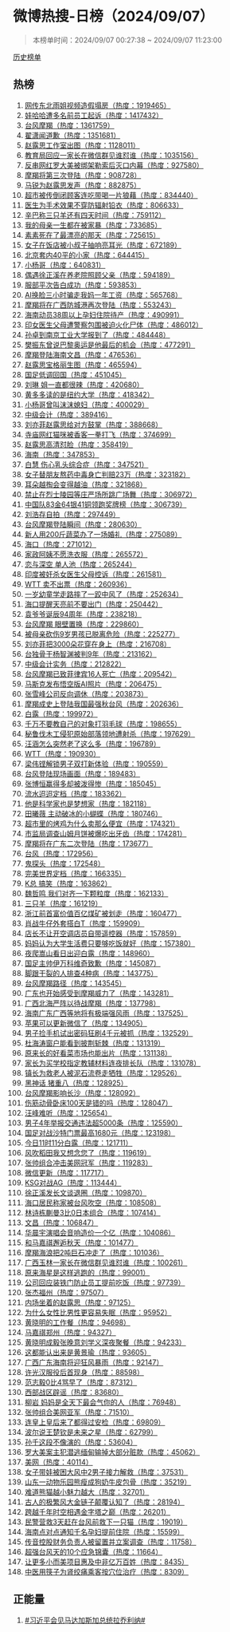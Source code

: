 <h1>
微博热搜-日榜（2024/09/07）
</h1>
<blockquote>
<p>
本榜单时间：2024/09/07 00:27:38 ~ 2024/09/07 11:23:00
</p>
</blockquote>
<p>
<a href="https://github.com/daifee/weibo-hot-search/tree/main/archives/daily">历史榜单</a>
</p>
<h2>
热榜
</h2>
<ol>

<li>
<a href="https://s.weibo.com/weibo?q=%23%E7%BD%91%E4%BC%A0%E4%B8%9C%E5%8C%97%E9%9B%A8%E5%A7%90%E8%A7%86%E9%A2%91%E9%80%A0%E5%81%87%E5%A1%8C%E6%88%BF%23" target="weibo">
网传东北雨姐视频造假塌房（热度：1919465）
</a>
</li>

<li>
<a href="https://s.weibo.com/weibo?q=%23%E5%A8%83%E5%93%88%E5%93%88%E9%81%AD%E5%A4%9A%E5%90%8D%E5%89%8D%E5%91%98%E5%B7%A5%E8%B5%B7%E8%AF%89%23" target="weibo">
娃哈哈遭多名前员工起诉（热度：1417432）
</a>
</li>

<li>
<a href="https://s.weibo.com/weibo?q=%23%E5%8F%B0%E9%A3%8E%E6%91%A9%E7%BE%AF%23" target="weibo">
台风摩羯（热度：1361759）
</a>
</li>

<li>
<a href="https://s.weibo.com/weibo?q=%23%E7%BF%9F%E6%BD%87%E9%97%BB%E9%81%93%E6%AD%89%23" target="weibo">
翟潇闻道歉（热度：1351681）
</a>
</li>

<li>
<a href="https://s.weibo.com/weibo?q=%23%E8%B5%B5%E9%9C%B2%E6%80%9D%E5%B7%A5%E4%BD%9C%E5%AE%A4%E5%87%BA%E5%9B%BE%23" target="weibo">
赵露思工作室出图（热度：1128011）
</a>
</li>

<li>
<a href="https://s.weibo.com/weibo?q=%23%E6%95%99%E8%82%B2%E5%B1%80%E5%9B%9E%E5%BA%94%E4%B8%80%E5%AE%B6%E9%95%BF%E5%9C%A8%E5%BE%AE%E4%BF%A1%E7%BE%A4%E8%A7%81%E8%B0%81%E6%80%BC%E8%B0%81%23" target="weibo">
教育局回应一家长在微信群见谁怼谁（热度：1035156）
</a>
</li>

<li>
<a href="https://s.weibo.com/weibo?q=%23%E5%8F%8D%E4%B8%B2%E7%BD%91%E7%BA%A2%E7%BD%97%E5%A4%A7%E7%BE%8E%E8%A2%AB%E7%BB%91%E6%9E%B6%E5%8B%92%E7%B4%A2%E5%90%8E%E7%81%AD%E5%8F%A3%E5%86%85%E5%B9%95%23" target="weibo">
反串网红罗大美被绑架勒索后灭口内幕（热度：927580）
</a>
</li>

<li>
<a href="https://s.weibo.com/weibo?q=%23%E6%91%A9%E7%BE%AF%E5%B0%86%E7%AC%AC%E4%B8%89%E6%AC%A1%E7%99%BB%E9%99%86%23" target="weibo">
摩羯将第三次登陆（热度：908728）
</a>
</li>

<li>
<a href="https://s.weibo.com/weibo?q=%23%E9%A9%AC%E9%94%90%E4%B8%BA%E8%B5%B5%E9%9C%B2%E6%80%9D%E5%8F%91%E5%A3%B0%23" target="weibo">
马锐为赵露思发声（热度：882875）
</a>
</li>

<li>
<a href="https://s.weibo.com/weibo?q=%23%E8%B6%85%E5%B8%82%E8%A2%AB%E4%BC%A0%E5%80%92%E9%97%AD%E9%A1%BE%E5%AE%A2%E8%BF%9E%E5%90%83%E5%B8%A6%E5%96%9D%E4%B8%80%E7%89%87%E7%8B%BC%E8%97%89%23" target="weibo">
超市被传倒闭顾客连吃带喝一片狼藉（热度：834440）
</a>
</li>

<li>
<a href="https://s.weibo.com/weibo?q=%23%E5%8C%BB%E7%94%9F%E4%B8%BA%E6%89%8B%E6%9C%AF%E6%95%88%E6%9E%9C%E4%B8%8D%E7%A9%BF%E9%98%B2%E8%BE%90%E5%B0%84%E9%93%85%E8%A1%A3%23" target="weibo">
医生为手术效果不穿防辐射铅衣（热度：806633）
</a>
</li>

<li>
<a href="https://s.weibo.com/weibo?q=%23%E8%BE%9B%E5%B7%B4%E7%A7%B0%E4%B8%89%E5%8F%AA%E7%BE%8A%E8%BF%98%E6%9C%89%E5%9B%9B%E5%A4%A9%E6%97%B6%E9%97%B4%23" target="weibo">
辛巴称三只羊还有四天时间（热度：759112）
</a>
</li>

<li>
<a href="https://s.weibo.com/weibo?q=%23%E6%88%91%E7%9A%84%E6%AF%8D%E4%BA%B2%E4%B8%80%E7%94%9F%E9%83%BD%E5%9C%A8%E8%A2%AB%E5%AE%B6%E6%9A%B4%23" target="weibo">
我的母亲一生都在被家暴（热度：733685）
</a>
</li>

<li>
<a href="https://s.weibo.com/weibo?q=%23%E7%B4%A0%E7%B4%A0%E6%AD%BB%E5%9C%A8%E4%BA%86%E6%9C%80%E6%BC%82%E4%BA%AE%E7%9A%84%E9%82%A3%E5%A4%A9%23" target="weibo">
素素死在了最漂亮的那天（热度：725615）
</a>
</li>

<li>
<a href="https://s.weibo.com/weibo?q=%23%E5%A5%B3%E5%AD%90%E5%9C%A8%E9%A5%AD%E5%BA%97%E8%A2%AB%E5%B0%8F%E5%8F%94%E5%AD%90%E6%8A%BD%E5%93%8D%E4%BA%AE%E8%80%B3%E5%85%89%23" target="weibo">
女子在饭店被小叔子抽响亮耳光（热度：672189）
</a>
</li>

<li>
<a href="https://s.weibo.com/weibo?q=%23%E5%8C%97%E4%BA%AC%E5%A5%97%E5%86%8540%E5%B9%B3%E7%9A%84%E5%B0%8F%E5%AE%B6%23" target="weibo">
北京套内40平的小家（热度：644415）
</a>
</li>

<li>
<a href="https://s.weibo.com/weibo?q=%23%E5%B0%8F%E6%9D%A8%E5%93%A5%23" target="weibo">
小杨哥（热度：640831）
</a>
</li>

<li>
<a href="https://s.weibo.com/weibo?q=%23%E5%81%B6%E9%81%87%E5%BE%90%E6%AD%A3%E6%BA%AA%E5%9C%A8%E5%85%BB%E8%80%81%E9%99%A2%E7%85%A7%E9%A1%BE%E7%88%B6%E4%BA%B2%23" target="weibo">
偶遇徐正溪在养老院照顾父亲（热度：594189）
</a>
</li>

<li>
<a href="https://s.weibo.com/weibo?q=%23%E6%9C%8D%E9%83%A8%E5%B9%B3%E6%AC%A1%E5%91%8A%E7%99%BD%E6%88%90%E5%8A%9F%23" target="weibo">
服部平次告白成功（热度：593853）
</a>
</li>

<li>
<a href="https://s.weibo.com/weibo?q=%23AI%E6%8D%A2%E8%84%B8%E4%B8%89%E5%B0%8F%E6%97%B6%E9%AA%97%E8%B5%B0%E6%88%91%E5%A6%88%E4%B8%80%E5%B9%B4%E5%B7%A5%E8%B5%84%23" target="weibo">
AI换脸三小时骗走我妈一年工资（热度：565768）
</a>
</li>

<li>
<a href="https://s.weibo.com/weibo?q=%23%E6%91%A9%E7%BE%AF%E5%B0%86%E5%9C%A8%E5%B9%BF%E8%A5%BF%E9%98%B2%E5%9F%8E%E6%B8%AF%E5%86%8D%E6%AC%A1%E7%99%BB%E9%99%86%23" target="weibo">
摩羯将在广西防城港再次登陆（热度：553243）
</a>
</li>

<li>
<a href="https://s.weibo.com/weibo?q=%23%E6%B5%B7%E5%8D%97%E5%8A%A8%E5%91%9838%E5%91%A8%E4%BB%A5%E4%B8%8A%E5%AD%95%E5%A6%87%E4%BD%8F%E9%99%A2%E5%BE%85%E4%BA%A7%23" target="weibo">
海南动员38周以上孕妇住院待产（热度：490991）
</a>
</li>

<li>
<a href="https://s.weibo.com/weibo?q=%23%E5%8D%B0%E5%A5%B3%E5%8C%BB%E7%94%9F%E7%88%B6%E6%AF%8D%E9%81%AD%E8%AD%A6%E5%AF%9F%E5%8C%85%E5%9B%B4%E8%A2%AB%E8%BF%AB%E7%81%AB%E5%8C%96%E5%B0%B8%E4%BD%93%23" target="weibo">
印女医生父母遭警察包围被迫火化尸体（热度：486012）
</a>
</li>

<li>
<a href="https://s.weibo.com/weibo?q=%23%E5%AD%99%E5%8D%93%E5%88%B0%E5%8D%97%E4%BA%AC%E5%B7%A5%E4%B8%9A%E5%A4%A7%E5%AD%A6%E6%8A%A5%E5%88%B0%E4%BA%86%23" target="weibo">
孙卓到南京工业大学报到了（热度：484448）
</a>
</li>

<li>
<a href="https://s.weibo.com/weibo?q=%23%E6%A8%8A%E6%8C%AF%E4%B8%9C%E6%9B%BE%E8%AF%B4%E5%B7%B4%E9%BB%8E%E5%A5%A5%E8%BF%90%E6%98%AF%E4%BB%96%E6%9C%80%E5%90%8E%E7%9A%84%E6%9C%BA%E4%BC%9A%23" target="weibo">
樊振东曾说巴黎奥运是他最后的机会（热度：477291）
</a>
</li>

<li>
<a href="https://s.weibo.com/weibo?q=%23%E6%91%A9%E7%BE%AF%E7%99%BB%E9%99%86%E6%B5%B7%E5%8D%97%E6%96%87%E6%98%8C%23" target="weibo">
摩羯登陆海南文昌（热度：476536）
</a>
</li>

<li>
<a href="https://s.weibo.com/weibo?q=%23%E8%B5%B5%E9%9C%B2%E6%80%9D%E5%AE%9D%E6%A0%BC%E4%B8%BD%E7%94%9F%E5%9B%BE%23" target="weibo">
赵露思宝格丽生图（热度：465594）
</a>
</li>

<li>
<a href="https://s.weibo.com/weibo?q=%23%E5%9B%BD%E8%B6%B3%E4%BD%8E%E8%B0%83%E5%9B%9E%E5%9B%BD%23" target="weibo">
国足低调回国（热度：451045）
</a>
</li>

<li>
<a href="https://s.weibo.com/weibo?q=%23%E5%88%98%E7%90%B3%20%E5%A7%90%E4%B8%80%E7%9B%B4%E9%83%BD%E5%BE%88%E8%BE%A3%23" target="weibo">
刘琳 姐一直都很辣（热度：420680）
</a>
</li>

<li>
<a href="https://s.weibo.com/weibo?q=%23%E9%BB%84%E5%A4%9A%E5%A4%9A%E8%AF%BB%E7%9A%84%E6%98%AF%E7%BA%BD%E7%BA%A6%E5%A4%A7%E5%AD%A6%23" target="weibo">
黄多多读的是纽约大学（热度：418342）
</a>
</li>

<li>
<a href="https://s.weibo.com/weibo?q=%23%E5%B0%8F%E6%9D%A8%E5%93%A5%E6%9B%BE%E5%8F%AB%E6%B2%AB%E6%B2%AB%E5%AA%B3%E5%A6%87%23" target="weibo">
小杨哥曾叫沫沫媳妇（热度：400029）
</a>
</li>

<li>
<a href="https://s.weibo.com/weibo?q=%23%E4%B8%AD%E7%BA%A7%E4%BC%9A%E8%AE%A1%23" target="weibo">
中级会计（热度：389416）
</a>
</li>

<li>
<a href="https://s.weibo.com/weibo?q=%23%E5%88%98%E4%BA%A6%E8%8F%B2%E8%B5%B5%E9%9C%B2%E6%80%9D%E7%BB%99%E5%AF%B9%E6%96%B9%E9%BC%93%E6%8E%8C%23" target="weibo">
刘亦菲赵露思给对方鼓掌（热度：388668）
</a>
</li>

<li>
<a href="https://s.weibo.com/weibo?q=%23%E5%AF%BA%E5%BA%99%E7%BD%91%E7%BA%A2%E7%8C%AB%E5%92%AA%E8%A2%AB%E9%A6%99%E5%AE%A2%E4%B8%80%E6%8B%B3%E6%89%93%E9%A3%9E%23" target="weibo">
寺庙网红猫咪被香客一拳打飞（热度：374699）
</a>
</li>

<li>
<a href="https://s.weibo.com/weibo?q=%23%E8%B5%B5%E9%9C%B2%E6%80%9D%E9%AB%98%E6%B8%85%E6%80%BC%E8%84%B8%23" target="weibo">
赵露思高清怼脸（热度：358419）
</a>
</li>

<li>
<a href="https://s.weibo.com/weibo?q=%23%E6%B5%B7%E5%8D%97%23" target="weibo">
海南（热度：347853）
</a>
</li>

<li>
<a href="https://s.weibo.com/weibo?q=%23%E7%99%BD%E6%85%A7%20%E4%BC%A4%E5%BF%83%E4%B9%B3%E5%A4%B4%E7%BB%BC%E5%90%88%E7%97%87%23" target="weibo">
白慧 伤心乳头综合症（热度：347521）
</a>
</li>

<li>
<a href="https://s.weibo.com/weibo?q=%23%E5%A5%B3%E5%AD%90%E6%9B%BF%E6%9C%8B%E5%8F%8B%E7%86%AC%E8%8D%AF%E4%B8%AD%E6%AF%92%E8%BA%AB%E4%BA%A1%E5%88%A4%E8%B5%9423%E4%B8%87%23" target="weibo">
女子替朋友熬药中毒身亡判赔23万（热度：323182）
</a>
</li>

<li>
<a href="https://s.weibo.com/weibo?q=%23%E8%80%B3%E6%9C%B5%E8%B6%8A%E6%8E%8F%E4%BC%9A%E5%8F%98%E5%BE%97%E8%B6%8A%E6%B2%B9%23" target="weibo">
耳朵越掏会变得越油（热度：321868）
</a>
</li>

<li>
<a href="https://s.weibo.com/weibo?q=%23%E7%A6%81%E6%AD%A2%E5%9C%A8%E7%83%88%E5%A3%AB%E9%99%B5%E5%9B%AD%E7%AD%89%E5%BA%84%E4%B8%A5%E5%9C%BA%E6%89%80%E8%B7%B3%E5%B9%BF%E5%9C%BA%E8%88%9E%23" target="weibo">
禁止在烈士陵园等庄严场所跳广场舞（热度：306972）
</a>
</li>

<li>
<a href="https://s.weibo.com/weibo?q=%23%E4%B8%AD%E5%9B%BD%E9%98%9F83%E9%87%9164%E9%93%B641%E9%93%9C%E9%A2%86%E8%B7%91%E5%A5%96%E7%89%8C%E6%A6%9C%23" target="weibo">
中国队83金64银41铜领跑奖牌榜（热度：306739）
</a>
</li>

<li>
<a href="https://s.weibo.com/weibo?q=%23%E5%88%98%E6%B5%A9%E5%AD%98%E8%87%AA%E6%8B%8D%23" target="weibo">
刘浩存自拍（热度：297449）
</a>
</li>

<li>
<a href="https://s.weibo.com/weibo?q=%23%E5%8F%B0%E9%A3%8E%E6%91%A9%E7%BE%AF%E7%99%BB%E9%99%86%E7%9E%AC%E9%97%B4%23" target="weibo">
台风摩羯登陆瞬间（热度：280630）
</a>
</li>

<li>
<a href="https://s.weibo.com/weibo?q=%23%E6%96%B0%E4%BA%BA%E7%94%A8200%E6%96%A4%E8%94%AC%E8%8F%9C%E5%8A%9E%E4%BA%86%E4%B8%80%E5%9C%BA%E5%A9%9A%E7%A4%BC%23" target="weibo">
新人用200斤蔬菜办了一场婚礼（热度：275089）
</a>
</li>

<li>
<a href="https://s.weibo.com/weibo?q=%23%E6%B5%B7%E5%8F%A3%23" target="weibo">
海口（热度：271012）
</a>
</li>

<li>
<a href="https://s.weibo.com/weibo?q=%23%E5%AE%B6%E6%94%BF%E9%98%BF%E5%A7%A8%E4%B8%8D%E6%84%BF%E6%B4%97%E8%A1%A3%E6%9C%8D%23" target="weibo">
家政阿姨不愿洗衣服（热度：265572）
</a>
</li>

<li>
<a href="https://s.weibo.com/weibo?q=%23%E6%81%8B%E4%B8%8E%E6%B7%B1%E7%A9%BA%20%E5%8D%95%E4%BA%BA%E6%B1%A0%23" target="weibo">
恋与深空 单人池（热度：265244）
</a>
</li>

<li>
<a href="https://s.weibo.com/weibo?q=%23%E5%8D%B0%E5%BA%A6%E8%A2%AB%E5%A5%B8%E6%9D%80%E5%A5%B3%E5%8C%BB%E7%94%9F%E7%88%B6%E6%AF%8D%E6%8E%A7%E8%AF%89%23" target="weibo">
印度被奸杀女医生父母控诉（热度：261581）
</a>
</li>

<li>
<a href="https://s.weibo.com/weibo?q=%23WTT%20%E5%8D%96%E4%B8%8D%E5%87%BA%E7%A5%A8%23" target="weibo">
WTT 卖不出票（热度：260936）
</a>
</li>

<li>
<a href="https://s.weibo.com/weibo?q=%23%E4%B8%80%E5%B2%81%E5%B9%BC%E7%AB%A5%E5%AD%A6%E8%B5%B0%E8%B7%AF%E6%91%94%E4%BA%86%E4%B8%80%E8%B7%A4%E4%B8%AD%E9%A3%8E%E4%BA%86%23" target="weibo">
一岁幼童学走路摔了一跤中风了（热度：252634）
</a>
</li>

<li>
<a href="https://s.weibo.com/weibo?q=%23%E6%B5%B7%E5%8F%A3%E6%8F%90%E9%86%92%E5%A4%A9%E4%BA%AE%E5%89%8D%E4%B8%8D%E8%A6%81%E5%87%BA%E9%97%A8%23" target="weibo">
海口提醒天亮前不要出门（热度：250442）
</a>
</li>

<li>
<a href="https://s.weibo.com/weibo?q=%23%E8%A2%81%E7%88%B7%E7%88%B7%E8%AF%9E%E8%BE%B094%E5%91%A8%E5%B9%B4%23" target="weibo">
袁爷爷诞辰94周年（热度：238218）
</a>
</li>

<li>
<a href="https://s.weibo.com/weibo?q=%23%E5%8F%B0%E9%A3%8E%E6%91%A9%E7%BE%AF%20%E7%9C%BC%E5%A3%81%E7%BD%AE%E6%8D%A2%23" target="weibo">
台风摩羯 眼壁置换（热度：229860）
</a>
</li>

<li>
<a href="https://s.weibo.com/weibo?q=%23%E8%A2%AB%E6%AF%8D%E4%BA%B2%E7%A0%8D%E4%BC%A49%E5%B2%81%E7%94%B7%E5%AD%A9%E5%B7%B2%E8%84%B1%E7%A6%BB%E5%8D%B1%E9%99%A9%23" target="weibo">
被母亲砍伤9岁男孩已脱离危险（热度：225277）
</a>
</li>

<li>
<a href="https://s.weibo.com/weibo?q=%23%E5%88%98%E4%BA%A6%E8%8F%B2%E6%8A%8A3000%E6%9C%B5%E8%8A%B1%E7%A9%BF%E5%9C%A8%E8%BA%AB%E4%B8%8A%23" target="weibo">
刘亦菲把3000朵花穿在身上（热度：216708）
</a>
</li>

<li>
<a href="https://s.weibo.com/weibo?q=%23%E5%8F%B0%E7%8B%AC%E9%AA%A8%E5%B9%B2%E6%9D%A8%E6%99%BA%E6%B8%8A%E8%A2%AB%E5%88%A49%E5%B9%B4%23" target="weibo">
台独骨干杨智渊被判9年（热度：213162）
</a>
</li>

<li>
<a href="https://s.weibo.com/weibo?q=%23%E4%B8%AD%E7%BA%A7%E4%BC%9A%E8%AE%A1%E5%AE%9E%E5%8A%A1%23" target="weibo">
中级会计实务（热度：212822）
</a>
</li>

<li>
<a href="https://s.weibo.com/weibo?q=%23%E5%8F%B0%E9%A3%8E%E6%91%A9%E7%BE%AF%E5%B7%B2%E8%87%B4%E8%8F%B2%E5%BE%8B%E5%AE%BE16%E4%BA%BA%E6%AD%BB%E4%BA%A1%23" target="weibo">
台风摩羯已致菲律宾16人死亡（热度：209542）
</a>
</li>

<li>
<a href="https://s.weibo.com/weibo?q=%23%E9%A9%AC%E6%96%AF%E5%85%8B%E5%8F%91%E5%B8%83%E6%82%9F%E7%A9%BA%E7%89%88AI%E7%85%A7%E7%89%87%23" target="weibo">
马斯克发布悟空版AI照片（热度：206475）
</a>
</li>

<li>
<a href="https://s.weibo.com/weibo?q=%23%E5%BC%A0%E9%9B%AA%E5%B3%B0%E5%85%AC%E5%8F%B8%E5%8F%8D%E5%90%91%E8%B0%83%E4%BC%91%23" target="weibo">
张雪峰公司反向调休（热度：203873）
</a>
</li>

<li>
<a href="https://s.weibo.com/weibo?q=%23%E6%91%A9%E7%BE%AF%E6%88%90%E5%8F%B2%E4%B8%8A%E7%99%BB%E9%99%86%E6%88%91%E5%9B%BD%E6%9C%80%E5%BC%BA%E7%A7%8B%E5%8F%B0%E9%A3%8E%23" target="weibo">
摩羯成史上登陆我国最强秋台风（热度：202636）
</a>
</li>

<li>
<a href="https://s.weibo.com/weibo?q=%23%E7%99%BD%E9%9C%B2%23" target="weibo">
白露（热度：199972）
</a>
</li>

<li>
<a href="https://s.weibo.com/weibo?q=%23%E5%8D%83%E4%B8%87%E4%B8%8D%E8%A6%81%E6%95%99%E8%87%AA%E5%B7%B1%E7%9A%84%E5%AF%B9%E8%B1%A1%E6%89%93%E7%BE%BD%E6%AF%9B%E7%90%83%23" target="weibo">
千万不要教自己的对象打羽毛球（热度：198655）
</a>
</li>

<li>
<a href="https://s.weibo.com/weibo?q=%23%E7%A7%98%E9%B2%81%E4%BC%90%E6%9C%A8%E5%B7%A5%E4%BE%B5%E7%8A%AF%E5%8E%9F%E5%A7%8B%E9%83%A8%E8%90%BD%E9%A2%86%E5%9C%B0%E9%81%AD%E5%B0%84%E6%9D%80%23" target="weibo">
秘鲁伐木工侵犯原始部落领地遭射杀（热度：197629）
</a>
</li>

<li>
<a href="https://s.weibo.com/weibo?q=%23%E6%B1%AA%E6%B6%B5%E6%80%8E%E4%B9%88%E7%AA%81%E7%84%B6%E8%80%81%E4%BA%86%E8%BF%99%E4%B9%88%E5%A4%9A%23" target="weibo">
汪涵怎么突然老了这么多（热度：196789）
</a>
</li>

<li>
<a href="https://s.weibo.com/weibo?q=%23WTT%23" target="weibo">
WTT（热度：190930）
</a>
</li>

<li>
<a href="https://s.weibo.com/weibo?q=%23%E6%A2%81%E4%BC%9F%E9%93%BF%E8%A7%A3%E9%94%81%E7%94%B7%E5%AD%90%E5%8F%8C%E6%89%93%E6%96%B0%E4%BD%93%E9%AA%8C%23" target="weibo">
梁伟铿解锁男子双打新体验（热度：190559）
</a>
</li>

<li>
<a href="https://s.weibo.com/weibo?q=%23%E5%8F%B0%E9%A3%8E%E7%99%BB%E9%99%86%E7%8E%B0%E5%9C%BA%E7%94%BB%E9%9D%A2%23" target="weibo">
台风登陆现场画面（热度：189483）
</a>
</li>

<li>
<a href="https://s.weibo.com/weibo?q=%23%E5%BC%A0%E5%8D%9A%E6%81%92%E8%B5%A2%E5%BE%97%E5%A4%9A%E5%8D%B4%E8%A2%AB%E6%B3%BC%E5%BE%97%E6%83%A8%23" target="weibo">
张博恒赢得多却被泼得惨（热度：185045）
</a>
</li>

<li>
<a href="https://s.weibo.com/weibo?q=%23%E6%B5%81%E6%B0%B4%E8%BF%A2%E8%BF%A2%E5%AE%9A%E6%A1%A3%23" target="weibo">
流水迢迢定档（热度：183362）
</a>
</li>

<li>
<a href="https://s.weibo.com/weibo?q=%23%E4%BB%96%E6%98%AF%E7%A7%91%E5%AD%A6%E5%AE%B6%E4%B9%9F%E6%98%AF%E6%A2%A6%E6%83%B3%E5%AE%B6%23" target="weibo">
他是科学家也是梦想家（热度：182118）
</a>
</li>

<li>
<a href="https://s.weibo.com/weibo?q=%23%E7%94%B0%E6%9B%A6%E8%96%87%20%E4%B8%BB%E5%8A%A8%E7%A0%B4%E5%86%B0%E7%9A%84%E5%B0%8F%E8%9D%B4%E8%9D%B6%23" target="weibo">
田曦薇 主动破冰的小蝴蝶（热度：180746）
</a>
</li>

<li>
<a href="https://s.weibo.com/weibo?q=%23%E8%B6%85%E5%B8%82%E9%87%8C%E7%9A%84%E7%83%A4%E9%B8%A1%E4%B8%BA%E4%BB%80%E4%B9%88%E5%8D%96%E9%82%A3%E4%B9%88%E4%BE%BF%E5%AE%9C%23" target="weibo">
超市里的烤鸡为什么卖那么便宜（热度：174321）
</a>
</li>

<li>
<a href="https://s.weibo.com/weibo?q=%23%E5%B8%82%E7%9B%91%E5%B1%80%E8%B0%83%E6%9F%A5%E5%B1%B1%E5%A7%86%E6%9C%88%E9%A5%BC%E8%A2%AB%E7%88%86%E5%90%83%E5%87%BA%E7%89%99%E9%BD%BF%23" target="weibo">
市监局调查山姆月饼被爆吃出牙齿（热度：174281）
</a>
</li>

<li>
<a href="https://s.weibo.com/weibo?q=%23%E6%91%A9%E7%BE%AF%E5%B0%86%E5%9C%A8%E5%B9%BF%E4%B8%9C%E4%BA%8C%E6%AC%A1%E7%99%BB%E9%99%86%23" target="weibo">
摩羯将在广东二次登陆（热度：173677）
</a>
</li>

<li>
<a href="https://s.weibo.com/weibo?q=%23%E5%8F%B0%E9%A3%8E%23" target="weibo">
台风（热度：172956）
</a>
</li>

<li>
<a href="https://s.weibo.com/weibo?q=%23%E9%AC%BC%E6%8E%A2%E5%A4%B4%23" target="weibo">
鬼探头（热度：172548）
</a>
</li>

<li>
<a href="https://s.weibo.com/weibo?q=%23%E5%AE%8C%E7%BE%8E%E4%B8%96%E7%95%8C%E5%AE%9A%E6%A1%A3%23" target="weibo">
完美世界定档（热度：166335）
</a>
</li>

<li>
<a href="https://s.weibo.com/weibo?q=%23K%E6%80%BB%20%E6%90%9E%E7%AC%91%23" target="weibo">
K总 搞笑（热度：163862）
</a>
</li>

<li>
<a href="https://s.weibo.com/weibo?q=%23%E9%AD%8F%E5%93%B2%E9%B8%A3%20%E6%88%91%E4%BB%AC%E5%AF%B9%E9%BD%90%E4%B8%80%E4%B8%8B%E9%A2%97%E7%B2%92%E5%BA%A6%23" target="weibo">
魏哲鸣 我们对齐一下颗粒度（热度：162133）
</a>
</li>

<li>
<a href="https://s.weibo.com/weibo?q=%23%E4%B8%89%E5%8F%AA%E7%BE%8A%23" target="weibo">
三只羊（热度：161219）
</a>
</li>

<li>
<a href="https://s.weibo.com/weibo?q=%23%E6%B5%99%E6%B1%9F%E5%89%8D%E9%A6%96%E5%AF%8C%E4%BB%B7%E5%80%BC%E7%99%BE%E4%BA%BF%E7%85%A4%E7%9F%BF%E8%A2%AB%E5%88%92%E8%B5%B0%23" target="weibo">
浙江前首富价值百亿煤矿被划走（热度：160477）
</a>
</li>

<li>
<a href="https://s.weibo.com/weibo?q=%23%E8%82%96%E6%88%98%E7%89%9B%E4%BB%94%E5%A4%96%E5%A5%97%E6%90%AD%E7%99%BDT%23" target="weibo">
肖战牛仔外套搭白T（热度：159909）
</a>
</li>

<li>
<a href="https://s.weibo.com/weibo?q=%23%E5%BA%97%E9%95%BF%E4%B8%8D%E8%AE%A9%E5%BC%80%E7%A9%BA%E8%B0%83%E5%BA%97%E5%91%98%E8%87%AA%E5%B8%A6%E9%81%A5%E6%8E%A7%E5%99%A8%23" target="weibo">
店长不让开空调店员自带遥控器（热度：157859）
</a>
</li>

<li>
<a href="https://s.weibo.com/weibo?q=%23%E5%A6%88%E5%A6%88%E8%AE%A4%E4%B8%BA%E5%A4%A7%E5%AD%A6%E7%94%9F%E6%B4%BB%E8%B4%B9%E5%8F%AA%E8%A6%81%E5%A4%9F%E5%90%83%E9%A5%AD%E5%B0%B1%E5%A5%BD%23" target="weibo">
妈妈认为大学生活费只要够吃饭就好（热度：157380）
</a>
</li>

<li>
<a href="https://s.weibo.com/weibo?q=%23%E5%A4%9C%E7%88%AC%E5%B5%A9%E5%B1%B1%E7%9C%8B%E6%97%A5%E5%87%BA%E8%BF%8E%E7%99%BD%E9%9C%B2%23" target="weibo">
夜爬嵩山看日出迎白露（热度：148960）
</a>
</li>

<li>
<a href="https://s.weibo.com/weibo?q=%23%E5%9B%BD%E8%B6%B3%E4%B8%BB%E5%B8%85%E4%BC%8A%E4%B8%87%E7%A7%91%E7%BB%B4%E5%A5%87%E8%87%B4%E6%AD%89%23" target="weibo">
国足主帅伊万科维奇致歉（热度：145087）
</a>
</li>

<li>
<a href="https://s.weibo.com/weibo?q=%23%E8%84%9A%E8%B7%9F%E5%B9%B2%E8%A3%82%E7%9A%84%E4%BA%BA%E6%8E%92%E6%9F%A54%E7%A7%8D%E7%97%85%23" target="weibo">
脚跟干裂的人排查4种病（热度：143775）
</a>
</li>

<li>
<a href="https://s.weibo.com/weibo?q=%23%E5%8F%B0%E9%A3%8E%E6%91%A9%E7%BE%AF%E8%B7%AF%E5%BE%84%23" target="weibo">
台风摩羯路径（热度：143545）
</a>
</li>

<li>
<a href="https://s.weibo.com/weibo?q=%23%E5%B9%BF%E4%B8%9C%E4%B9%9F%E5%BC%80%E5%A7%8B%E6%84%9F%E5%8F%97%E5%88%B0%E6%91%A9%E7%BE%AF%E5%A8%81%E5%8A%9B%E4%BA%86%23" target="weibo">
广东也开始感受到摩羯威力了（热度：143281）
</a>
</li>

<li>
<a href="https://s.weibo.com/weibo?q=%23%E5%B9%BF%E8%A5%BF%E5%8C%97%E6%B5%B7%E4%B8%A5%E9%98%B5%E4%BB%A5%E5%BE%85%E6%88%98%E6%91%A9%E7%BE%AF%23" target="weibo">
广西北海严阵以待战摩羯（热度：137798）
</a>
</li>

<li>
<a href="https://s.weibo.com/weibo?q=%23%E6%B5%B7%E5%8D%97%E5%B9%BF%E4%B8%9C%E5%B9%BF%E8%A5%BF%E7%AD%89%E5%9C%B0%E5%B0%86%E6%9C%89%E6%9E%81%E7%AB%AF%E5%BC%BA%E9%A3%8E%E9%9B%A8%23" target="weibo">
海南广东广西等地将有极端强风雨（热度：137525）
</a>
</li>

<li>
<a href="https://s.weibo.com/weibo?q=%23%E8%8B%B9%E6%9E%9C%E5%8F%AF%E4%BB%A5%E6%9B%B4%E6%96%B0%E5%BE%AE%E4%BF%A1%E4%BA%86%23" target="weibo">
苹果可以更新微信了（热度：134905）
</a>
</li>

<li>
<a href="https://s.weibo.com/weibo?q=%23%E7%94%B7%E5%AD%90%E6%8D%A1%E6%89%8B%E6%9C%BA%E8%AF%95%E5%87%BA%E5%AF%86%E7%A0%81%E7%8B%82%E5%88%B74%E5%8D%83%E5%85%83%E8%A2%AB%E6%8A%93%23" target="weibo">
男子捡手机试出密码狂刷4千元被抓（热度：132529）
</a>
</li>

<li>
<a href="https://s.weibo.com/weibo?q=%23%E6%9D%9C%E6%B5%B7%E6%B6%9B%E7%AA%97%E6%88%B7%E8%83%BD%E7%9C%8B%E5%88%B0%E6%8A%AB%E8%8D%86%E6%96%A9%E6%A3%98%23" target="weibo">
杜海涛窗户能看到披荆斩棘（热度：131319）
</a>
</li>

<li>
<a href="https://s.weibo.com/weibo?q=%23%E5%8E%9F%E6%9D%A5%E9%95%BF%E7%9A%84%E5%A5%BD%E7%9C%8B%E8%8F%9C%E5%B8%82%E5%9C%BA%E4%B9%9F%E8%83%BD%E5%87%BA%E7%89%87%23" target="weibo">
原来长的好看菜市场也能出片（热度：131138）
</a>
</li>

<li>
<a href="https://s.weibo.com/weibo?q=%23%E5%AE%B6%E9%95%BF%E4%B8%BA%E4%B9%B0%E5%AD%A6%E6%A0%A1%E6%8C%87%E5%AE%9A%E6%95%99%E8%BE%85%E6%9D%90%E6%96%99%E8%BF%9E%E5%A4%9C%E6%8E%92%E9%95%BF%E9%98%9F%23" target="weibo">
家长为买学校指定教辅材料连夜排长队（热度：131078）
</a>
</li>

<li>
<a href="https://s.weibo.com/weibo?q=%23%E9%95%87%E9%95%BF%E4%B8%BA%E6%95%91%E8%80%81%E4%BA%BA%E8%A2%AB%E6%B3%A5%E7%9F%B3%E6%B5%81%E5%8D%B7%E8%B5%B0%E7%89%BA%E7%89%B2%23" target="weibo">
镇长为救老人被泥石流卷走牺牲（热度：129526）
</a>
</li>

<li>
<a href="https://s.weibo.com/weibo?q=%23%E9%BB%91%E7%A5%9E%E8%AF%9D%20%E7%8C%AA%E9%87%8D%E5%85%AB%23" target="weibo">
黑神话 猪重八（热度：128925）
</a>
</li>

<li>
<a href="https://s.weibo.com/weibo?q=%23%E5%8F%B0%E9%A3%8E%E6%91%A9%E7%BE%AF%E5%BD%B1%E5%93%8D%E9%95%BF%E6%B2%99%23" target="weibo">
台风摩羯影响长沙（热度：128092）
</a>
</li>

<li>
<a href="https://s.weibo.com/weibo?q=%23%E4%BC%A4%E7%AD%8B%E5%8A%A8%E9%AA%A8%E5%8D%A7%E5%BA%8A100%E5%A4%A9%E6%98%AF%E9%94%99%E7%9A%84%E5%90%97%23" target="weibo">
伤筋动骨卧床100天是错的吗（热度：128047）
</a>
</li>

<li>
<a href="https://s.weibo.com/weibo?q=%23%E6%B1%AA%E5%B3%B0%E9%9A%BE%E5%90%AC%23" target="weibo">
汪峰难听（热度：125654）
</a>
</li>

<li>
<a href="https://s.weibo.com/weibo?q=%23%E7%94%B7%E5%AD%904%E5%B9%B4%E4%B8%BE%E6%8A%A5%E4%BA%A4%E9%80%9A%E8%BF%9D%E6%B3%95%E8%B6%855000%E6%9D%A1%23" target="weibo">
男子4年举报交通违法超5000条（热度：125590）
</a>
</li>

<li>
<a href="https://s.weibo.com/weibo?q=%23%E5%9B%BD%E8%B6%B3%E5%AF%B9%E6%88%98%E6%B2%99%E7%89%B9%E9%97%A8%E7%A5%A8%E6%9C%80%E9%AB%981680%E5%85%83%23" target="weibo">
国足对战沙特门票最高1680元（热度：123198）
</a>
</li>

<li>
<a href="https://s.weibo.com/weibo?q=%23%E4%BB%8A%E6%97%A511%E6%97%B611%E5%88%86%E7%99%BD%E9%9C%B2%23" target="weibo">
今日11时11分白露（热度：121711）
</a>
</li>

<li>
<a href="https://s.weibo.com/weibo?q=%23%E9%A3%8E%E5%90%B9%E7%A8%BB%E7%94%B0%E6%88%91%E5%8F%88%E6%83%B3%E5%BF%B5%E6%82%A8%E4%BA%86%23" target="weibo">
风吹稻田我又想念您了（热度：119619）
</a>
</li>

<li>
<a href="https://s.weibo.com/weibo?q=%23%E5%BC%A0%E5%B8%85%E7%BB%84%E5%90%88%E5%86%B2%E5%87%BB%E7%BE%8E%E7%BD%91%E5%86%A0%E5%86%9B%23" target="weibo">
张帅组合冲击美网冠军（热度：119283）
</a>
</li>

<li>
<a href="https://s.weibo.com/weibo?q=%23%E5%BE%AE%E4%BF%A1%E6%9B%B4%E6%96%B0%23" target="weibo">
微信更新（热度：117717）
</a>
</li>

<li>
<a href="https://s.weibo.com/weibo?q=%23KSG%E5%AF%B9%E6%88%98AG%23" target="weibo">
KSG对战AG（热度：113444）
</a>
</li>

<li>
<a href="https://s.weibo.com/weibo?q=%23%E5%BE%90%E6%AD%A3%E6%BA%AA%E5%8F%91%E9%95%BF%E6%96%87%E8%B0%88%E9%80%80%E5%9C%88%23" target="weibo">
徐正溪发长文谈退圈（热度：109870）
</a>
</li>

<li>
<a href="https://s.weibo.com/weibo?q=%23%E6%B5%B7%E5%8F%A3%E5%B1%85%E6%B0%91%E7%A7%B0%E5%AE%B6%E8%A2%AB%E5%8F%B0%E9%A3%8E%E5%90%B9%E7%A9%BA%23" target="weibo">
海口居民称家被台风吹空（热度：108508）
</a>
</li>

<li>
<a href="https://s.weibo.com/weibo?q=%23%E6%9E%97%E8%AF%97%E6%A0%8B%E8%92%AF%E6%9B%BC3%E6%AF%940%E6%97%A5%E6%9C%AC%E7%BB%84%E5%90%88%23" target="weibo">
林诗栋蒯曼3比0日本组合（热度：107414）
</a>
</li>

<li>
<a href="https://s.weibo.com/weibo?q=%23%E6%96%87%E6%98%8C%23" target="weibo">
文昌（热度：106847）
</a>
</li>

<li>
<a href="https://s.weibo.com/weibo?q=%23%E5%8D%8E%E6%99%A8%E5%AE%87%E6%BC%94%E5%94%B1%E4%BC%9A%E9%9F%B3%E5%93%8D%E9%80%A0%E4%BB%B7%E4%B8%80%E4%B8%AA%E4%BA%BF%23" target="weibo">
华晨宇演唱会音响造价一个亿（热度：104086）
</a>
</li>

<li>
<a href="https://s.weibo.com/weibo?q=%23%E5%92%8C%E9%A9%AC%E5%98%89%E7%A5%BA%E9%82%82%E9%80%85%E7%A7%8B%E5%A4%A9%23" target="weibo">
和马嘉祺邂逅秋天（热度：101477）
</a>
</li>

<li>
<a href="https://s.weibo.com/weibo?q=%23%E6%91%A9%E7%BE%AF%E6%B5%B7%E6%B5%AA%E6%8A%8A2%E5%90%A8%E5%B7%A8%E7%9F%B3%E5%86%B2%E8%B5%B0%E4%BA%86%23" target="weibo">
摩羯海浪把2吨巨石冲走了（热度：101036）
</a>
</li>

<li>
<a href="https://s.weibo.com/weibo?q=%23%E5%B9%BF%E8%A5%BF%E7%8E%89%E6%9E%97%E4%B8%80%E5%AE%B6%E9%95%BF%E5%9C%A8%E5%BE%AE%E4%BF%A1%E7%BE%A4%E8%A7%81%E8%B0%81%E6%80%BC%E8%B0%81%23" target="weibo">
广西玉林一家长在微信群见谁怼谁（热度：100261）
</a>
</li>

<li>
<a href="https://s.weibo.com/weibo?q=%23%E5%8E%9F%E6%9D%A5%E6%B5%B7%E6%98%9F%E6%98%AF%E8%BF%99%E6%A0%B7%E9%80%83%E8%B7%91%E7%9A%84%23" target="weibo">
原来海星是这样逃跑的（热度：99001）
</a>
</li>

<li>
<a href="https://s.weibo.com/weibo?q=%23%E5%85%AC%E5%8F%B8%E5%9B%9E%E5%BA%94%E8%A3%85%E9%93%81%E9%97%A8%E9%98%B2%E6%AD%A2%E5%91%98%E5%B7%A5%E6%8F%90%E5%89%8D%E5%90%83%E9%A5%AD%23" target="weibo">
公司回应装铁门防止员工提前吃饭（热度：97739）
</a>
</li>

<li>
<a href="https://s.weibo.com/weibo?q=%23%E5%BC%A0%E6%9D%B0%E7%A6%8F%E5%B7%9E%23" target="weibo">
张杰福州（热度：97507）
</a>
</li>

<li>
<a href="https://s.weibo.com/weibo?q=%23%E5%86%85%E5%9C%BA%E5%9D%90%E7%9D%80%E7%9A%84%E8%B5%B5%E9%9C%B2%E6%80%9D%23" target="weibo">
内场坐着的赵露思（热度：97125）
</a>
</li>

<li>
<a href="https://s.weibo.com/weibo?q=%23%E4%B8%BA%E4%BB%80%E4%B9%88%E5%A5%B3%E6%80%A7%E6%AF%94%E7%94%B7%E6%80%A7%E6%9B%B4%E5%AE%B9%E6%98%93%E5%A4%B1%E7%9C%A0%23" target="weibo">
为什么女性比男性更容易失眠（热度：95952）
</a>
</li>

<li>
<a href="https://s.weibo.com/weibo?q=%23%E9%BB%84%E6%99%93%E6%98%8E%E7%9A%84%E5%B7%A5%E4%BD%9C%E9%A4%90%23" target="weibo">
黄晓明的工作餐（热度：94698）
</a>
</li>

<li>
<a href="https://s.weibo.com/weibo?q=%23%E9%A9%AC%E5%98%89%E7%A5%BA%E9%83%91%E5%B7%9E%23" target="weibo">
马嘉祺郑州（热度：94327）
</a>
</li>

<li>
<a href="https://s.weibo.com/weibo?q=%23%E9%BB%84%E6%99%93%E6%98%8E%E6%88%90%E6%AF%85%E5%BC%A0%E6%99%9A%E6%84%8F%E5%88%98%E5%AD%A6%E4%B9%89%E6%B7%B1%E5%A4%9C%E8%81%9A%E9%A4%90%23" target="weibo">
黄晓明成毅张晚意刘学义深夜聚餐（热度：94233）
</a>
</li>

<li>
<a href="https://s.weibo.com/weibo?q=%23%E8%BF%99%E9%83%BD%E8%83%BD%E8%AE%A4%E5%87%BA%E6%9D%A5%E6%98%AF%E9%BB%84%E6%99%AF%E7%91%9C%23" target="weibo">
这都能认出来是黄景瑜（热度：93605）
</a>
</li>

<li>
<a href="https://s.weibo.com/weibo?q=%23%E5%B9%BF%E8%A5%BF%E5%B9%BF%E4%B8%9C%E6%B5%B7%E5%8D%97%E5%B0%86%E8%BF%8E%E7%8B%82%E9%A3%8E%E6%9A%B4%E9%9B%A8%23" target="weibo">
广西广东海南将迎狂风暴雨（热度：92147）
</a>
</li>

<li>
<a href="https://s.weibo.com/weibo?q=%23%E8%AE%B8%E5%85%89%E6%B1%89%E6%9C%8D%E5%BD%B9%E5%90%8E%E9%A6%96%E7%8E%B0%E8%BA%AB%23" target="weibo">
许光汉服役后首现身（热度：88598）
</a>
</li>

<li>
<a href="https://s.weibo.com/weibo?q=%23%E8%8C%83%E5%BF%97%E6%AF%850%E6%AF%944%E9%AA%82%E6%97%A9%E4%BA%86%23" target="weibo">
范志毅0比4骂早了（热度：87312）
</a>
</li>

<li>
<a href="https://s.weibo.com/weibo?q=%23%E8%A5%BF%E9%83%A8%E6%88%98%E5%8C%BA%E8%BE%9F%E8%B0%A3%23" target="weibo">
西部战区辟谣（热度：83680）
</a>
</li>

<li>
<a href="https://s.weibo.com/weibo?q=%23%E6%9F%B3%E5%B2%A9%20%E5%A6%88%E5%A6%88%E6%98%AF%E5%85%A8%E5%A4%A9%E4%B8%8B%E6%9C%80%E4%BC%9A%E6%B0%94%E4%BD%A0%E7%9A%84%E4%BA%BA%23" target="weibo">
柳岩 妈妈是全天下最会气你的人（热度：76948）
</a>
</li>

<li>
<a href="https://s.weibo.com/weibo?q=%23%E5%BC%A0%E5%B8%85%E7%BB%84%E5%90%88%E7%BE%8E%E7%BD%91%E4%BA%9A%E5%86%9B%23" target="weibo">
张帅组合美网亚军（热度：71510）
</a>
</li>

<li>
<a href="https://s.weibo.com/weibo?q=%23%E8%BF%9E%E7%9A%87%E4%B8%8A%E7%9A%87%E5%90%8E%E6%9D%A5%E4%BA%86%E9%83%BD%E5%BE%97%E8%BF%87%E5%AE%89%E6%A3%80%23" target="weibo">
连皇上皇后来了都得过安检（热度：69809）
</a>
</li>

<li>
<a href="https://s.weibo.com/weibo?q=%23%E6%B3%A2%E5%B0%94%E8%AF%B4%E7%8E%8B%E6%A5%9A%E9%92%A6%E6%98%AF%E6%9C%AA%E6%9D%A5%E4%B9%8B%E6%98%9F%23" target="weibo">
波尔说王楚钦是未来之星（热度：62799）
</a>
</li>

<li>
<a href="https://s.weibo.com/weibo?q=%23%E5%AD%99%E5%8D%83%E8%BF%99%E6%AE%B5%E4%B8%8D%E5%83%8F%E6%BC%94%E7%9A%84%23" target="weibo">
孙千这段不像演的（热度：53604）
</a>
</li>

<li>
<a href="https://s.weibo.com/weibo?q=%23%E7%BD%97%E5%A4%A7%E7%BE%8E%E6%A1%88%E4%B8%BB%E7%8A%AF%E6%BD%9C%E9%80%83%E7%BC%85%E7%94%B8%E8%BE%93%E6%8E%89%E5%A4%A7%E9%83%A8%E5%88%86%E8%B5%83%E6%AC%BE%23" target="weibo">
罗大美案主犯潜逃缅甸输掉大部分赃款（热度：45062）
</a>
</li>

<li>
<a href="https://s.weibo.com/weibo?q=%23%E7%BE%8E%E7%BD%91%23" target="weibo">
美网（热度：40114）
</a>
</li>

<li>
<a href="https://s.weibo.com/weibo?q=%23%E5%A5%B3%E5%AD%90%E5%B8%A6%E5%A8%83%E8%A2%AB%E5%9B%B0%E5%A4%A7%E9%A3%8E%E4%B8%AD2%E7%94%B7%E5%AD%90%E6%8E%A5%E5%8A%9B%E8%A7%A3%E6%95%91%23" target="weibo">
女子带娃被困大风中2男子接力解救（热度：37531）
</a>
</li>

<li>
<a href="https://s.weibo.com/weibo?q=%23%E5%B1%B1%E4%B8%9C%E4%B8%80%E5%8A%A8%E7%89%A9%E4%B9%90%E5%9B%AD%E7%86%8A%E7%98%A6%E6%88%90%E7%8B%97%E5%A5%B6%E7%89%9B%E7%9A%AE%E5%8C%85%E9%AA%A8%23" target="weibo">
山东一动物乐园熊瘦成狗奶牛皮包骨（热度：35219）
</a>
</li>

<li>
<a href="https://s.weibo.com/weibo?q=%23%E9%9A%BE%E9%81%93%E7%86%8A%E7%8C%AB%E8%B6%8A%E5%B0%8F%E9%AD%85%E5%8A%9B%E8%B6%8A%E5%A4%A7%23" target="weibo">
难道熊猫越小魅力越大（热度：32701）
</a>
</li>

<li>
<a href="https://s.weibo.com/weibo?q=%23%E5%8F%A4%E4%BA%BA%E7%9A%84%E6%9E%81%E7%B9%81%E9%A3%8E%E5%A4%A7%E9%87%91%E9%93%BE%E5%AD%90%E9%A2%A0%E8%A6%86%E8%AE%A4%E7%9F%A5%E4%BA%86%23" target="weibo">
古人的极繁风大金链子颠覆认知了（热度：28194）
</a>
</li>

<li>
<a href="https://s.weibo.com/weibo?q=%23%E8%B7%A8%E8%B6%8A%E5%8D%83%E5%B9%B4%E6%97%B6%E7%A9%BA%E7%9B%B8%E9%81%87%E9%87%91%E5%AD%97%E5%A1%94%E4%B9%8B%E5%B7%85%23" target="weibo">
跨越千年时空相遇金字塔之巅（热度：26201）
</a>
</li>

<li>
<a href="https://s.weibo.com/weibo?q=%23%E6%B0%91%E8%AD%A6%E8%90%A5%E6%95%913%E5%A4%A9%E8%B5%B6%E5%9C%A8%E5%8F%B0%E9%A3%8E%E5%89%8D%E6%95%91%E4%B8%8B%E4%B8%80%E5%8F%AA%E7%8C%AB%23" target="weibo">
民警营救3天赶在台风前救下一只猫（热度：19019）
</a>
</li>

<li>
<a href="https://s.weibo.com/weibo?q=%23%E6%B5%B7%E5%8D%97%E7%82%B9%E5%AF%B9%E7%82%B9%E9%80%9A%E7%9F%A5%E5%8D%83%E5%90%8D%E5%AD%95%E5%A6%87%E6%8F%90%E5%89%8D%E4%BD%8F%E9%99%A2%23" target="weibo">
海南点对点通知千名孕妇提前住院（热度：15599）
</a>
</li>

<li>
<a href="https://s.weibo.com/weibo?q=%23%E4%BC%A0%E9%9F%B3%E6%8E%A7%E8%82%A1%E8%B4%A2%E5%8A%A1%E8%B4%9F%E8%B4%A3%E4%BA%BA%E8%A2%AB%E7%95%99%E7%BD%AE%E5%B9%B6%E7%AB%8B%E6%A1%88%E8%B0%83%E6%9F%A5%23" target="weibo">
传音控股财务负责人被留置并立案调查（热度：11758）
</a>
</li>

<li>
<a href="https://s.weibo.com/weibo?q=%23%E8%B6%85%E5%BC%BA%E5%8F%B0%E9%A3%8E%E5%A4%A9%E7%9A%8410%E4%B8%AA%E5%BA%94%E6%80%A5%E9%94%A6%E5%9B%8A%23" target="weibo">
超强台风天的10个应急锦囊（热度：11664）
</a>
</li>

<li>
<a href="https://s.weibo.com/weibo?q=%23%E8%AE%A9%E6%9B%B4%E5%A4%9A%E5%B0%8F%E8%80%8C%E7%BE%8E%E9%A1%B9%E7%9B%AE%E6%83%A0%E5%8F%8A%E4%B8%AD%E9%9D%9E%E4%BA%BF%E4%B8%87%E7%99%BE%E5%A7%93%23" target="weibo">
让更多小而美项目惠及中非亿万百姓（热度：8435）
</a>
</li>

<li>
<a href="https://s.weibo.com/weibo?q=%23%E4%B8%AD%E5%8C%BB%E7%94%A8%E7%AD%B7%E5%AD%90%E4%B8%BA%E8%82%BE%E7%BB%9E%E7%97%9B%E4%B9%98%E5%AE%A2%E6%8C%89%E7%A9%B4%E4%BD%8D%E6%B2%BB%E7%96%97%23" target="weibo">
中医用筷子为肾绞痛乘客按穴位治疗（热度：8309）
</a>
</li>

</ol>
<h2>
正能量
</h2>
<ol>

<li>
<a href="https://s.weibo.com/weibo?q=%23%23%E4%B9%A0%E8%BF%91%E5%B9%B3%E4%BC%9A%E8%A7%81%E9%A9%AC%E8%BE%BE%E5%8A%A0%E6%96%AF%E5%8A%A0%E6%80%BB%E7%BB%9F%E6%8B%89%E4%B9%94%E5%88%A9%E7%BA%B3%23%23" target="weibo">
#习近平会见马达加斯加总统拉乔利纳#
</a>
</li>

</ol>